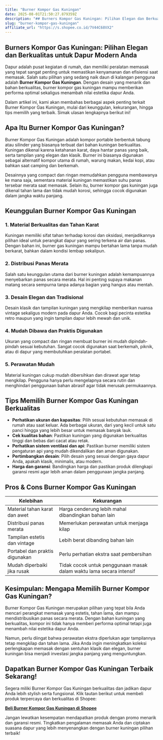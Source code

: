 ```yaml
---
title: "Burner Kompor Gas Kuningan"
date: 2025-08-01T21:50:27.879359Z
description: "## Burners Kompor Gas Kuningan: Pilihan Elegan dan Berkualitas untuk Dapur Modern Anda..."
slug: "burner-kompor-gas-kuningan"
affiliate_url: "https://s.shopee.co.id/7V44C68VX2"
---
```

## Burners Kompor Gas Kuningan: Pilihan Elegan dan Berkualitas untuk Dapur Modern Anda

Dapur adalah pusat kegiatan di rumah, dan memiliki peralatan memasak yang tepat sangat penting untuk memastikan kenyamanan dan efisiensi saat memasak. Salah satu pilihan yang sedang naik daun di kalangan pengguna adalah **Burner Kompor Gas Kuningan**. Dengan desain yang menarik dan bahan berkualitas, burner kompor gas kuningan mampu memberikan performa optimal sekaligus menambah nilai estetika dapur Anda.

Dalam artikel ini, kami akan membahas berbagai aspek penting terkait Burner Kompor Gas Kuningan, mulai dari keunggulan, kekurangan, hingga tips memilih yang terbaik. Simak ulasan lengkapnya berikut ini!

## Apa Itu Burner Kompor Gas Kuningan?

Burner Kompor Gas Kuningan adalah kompor portable berbentuk tabung atau silinder yang biasanya terbuat dari bahan kuningan berkualitas. Kuningan dikenal karena ketahanan karat, daya hantar panas yang baik, serta tampilan yang elegan dan klasik. Burner ini biasanya digunakan sebagai alternatif kompor utama di rumah, warung makan, kedai kopi, atau bahkan saat camping dan berkemah.

Desainnya yang compact dan ringan memudahkan pengguna membawanya ke mana saja, sementara material kuningan memastikan suhu panas tersebar merata saat memasak. Selain itu, burner kompor gas kuningan juga dikenal tahan lama dan tidak mudah korosi, sehingga cocok digunakan dalam jangka waktu panjang.

## Keunggulan Burner Kompor Gas Kuningan

### 1. Material Berkualitas dan Tahan Karat

Kuningan memiliki sifat tahan terhadap korosi dan oksidasi, menjadikannya pilihan ideal untuk perangkat dapur yang sering terkena air dan panas. Dengan bahan ini, burner gas kuningan mampu bertahan lama tanpa mudah berkarat, bahkan dalam kondisi lembap sekalipun.

### 2. Distribusi Panas Merata

Salah satu keunggulan utama dari burner kuningan adalah kemampuannya menyebarkan panas secara merata. Hal ini penting supaya makanan matang secara sempurna tanpa adanya bagian yang hangus atau mentah.

### 3. Desain Elegan dan Tradisional

Desain klasik dan tampilan kuningan yang mengkilap memberikan nuansa vintage sekaligus modern pada dapur Anda. Cocok bagi pecinta estetika retro maupun yang ingin tampilan dapur lebih mewah dan unik.

### 4. Mudah Dibawa dan Praktis Digunakan

Ukuran yang compact dan ringan membuat burner ini mudah dipindah-pindah sesuai kebutuhan. Sangat cocok digunakan saat berkemah, piknik, atau di dapur yang membutuhkan peralatan portabel.

### 5. Perawatan Mudah

Material kuningan cukup mudah dibersihkan dan dirawat agar tetap mengkilap. Pengguna hanya perlu mengelapnya secara rutin dan menghindari penggunaan bahan abrasif agar tidak merusak permukaannya.

## Tips Memilih Burner Kompor Gas Kuningan Berkualitas

- **Perhatikan ukuran dan kapasitas**: Pilih sesuai kebutuhan memasak di rumah atau saat keluar. Ada berbagai ukuran, dari yang kecil untuk satu panci hingga yang lebih besar untuk memasak banyak lauk.
- **Cek kualitas bahan**: Pastikan kuningan yang digunakan berkualitas tinggi dan bebas dari cacat atau retak.
- **Perhatikan sistem ventilasi dan api**: Pastikan burner memiliki sistem pengaturan api yang mudah dikendalikan dan aman digunakan.
- **Pertimbangkan desain**: Pilih desain yang sesuai dengan gaya dapur Anda, apakah klasik, minimalis, atau modern.
- **Harga dan garansi**: Bandingkan harga dan pastikan produk dilengkapi garansi resmi agar lebih aman dalam penggunaan jangka panjang.

## Pros & Cons Burner Kompor Gas Kuningan

| Kelebihan                                   | Kekurangan                                           |
|--------------------------------------------|------------------------------------------------------|
| Material tahan karat dan awet              | Harga cenderung lebih mahal dibandingkan bahan lain|
| Distribusi panas merata                     | Memerlukan perawatan untuk menjaga kilap          |
| Tampilan estetis dan vintage               | Lebih berat dibanding bahan lain                  |
| Portabel dan praktis digunakan             | Perlu perhatian ekstra saat pembersihan           |
| Mudah diperbaiki jika rusak               | Tidak cocok untuk penggunaan masak dalam waktu lama secara intensif |

## Kesimpulan: Mengapa Memilih Burner Kompor Gas Kuningan?

Burner Kompor Gas Kuningan merupakan pilihan yang tepat bila Anda mencari perangkat memasak yang estetis, tahan lama, dan mampu mendistribusikan panas secara merata. Dengan bahan kuningan yang berkualitas, kompor ini tidak hanya memberi performa optimal tetapi juga menambah nilai estetika dapur Anda.

Namun, perlu diingat bahwa perawatan ekstra diperlukan agar tampilannya tetap mengkilap dan tahan lama. Jika Anda ingin meningkatkan koleksi perlengkapan memasak dengan sentuhan klasik dan elegan, burner kuningan bisa menjadi investasi jangka panjang yang menguntungkan.

## Dapatkan Burner Kompor Gas Kuningan Terbaik Sekarang!

Segera miliki Burner Kompor Gas Kuningan berkualitas dan jadikan dapur Anda lebih stylish serta fungsional. Klik tautan berikut untuk membeli produk terpercaya dan berkualitas di Shopee:

[**Beli Burner Kompor Gas Kuningan di Shopee**](https://s.shopee.co.id/7V44C68VX2)

Jangan lewatkan kesempatan mendapatkan produk dengan promo menarik dan garansi resmi. Tingkatkan pengalaman memasak Anda dan ciptakan suasana dapur yang lebih menyenangkan dengan burner kuningan pilihan terbaik!